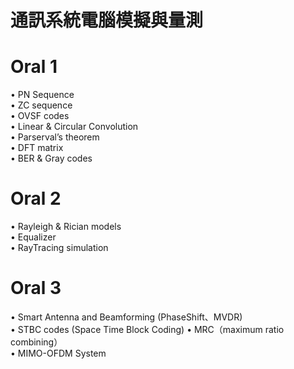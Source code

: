 # 通訊系統電腦模擬與量測  

# Oral 1  
• PN Sequence  
• ZC sequence  
• OVSF codes  
• Linear & Circular Convolution  
• Parserval’s theorem  
• DFT matrix  
• BER & Gray codes  

# Oral 2  
• Rayleigh & Rician models  
• Equalizer  
• RayTracing simulation  

# Oral 3  
• Smart Antenna and Beamforming (PhaseShift、MVDR)  
• STBC codes (Space Time Block Coding)
• MRC（maximum ratio combining）  
• MIMO-OFDM System  











